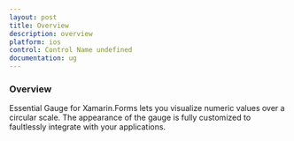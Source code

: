 ```yaml
---
layout: post
title: Overview
description: overview
platform: ios
control: Control Name undefined
documentation: ug
---
```


### Overview

Essential Gauge for Xamarin.Forms lets you visualize numeric values over a circular scale. The appearance of the gauge is fully customized to faultlessly integrate with your applications.


